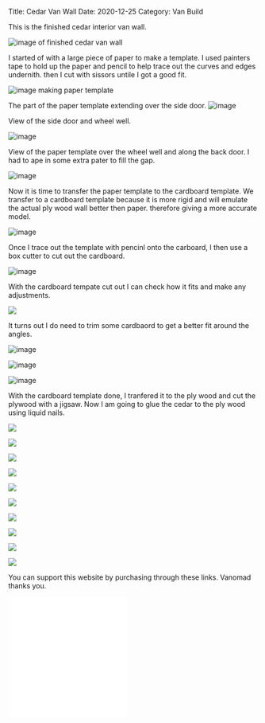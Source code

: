 Title: Cedar Van Wall 
Date: 2020-12-25 
Category: Van Build 

This is the finished cedar interior van wall.

![image of finished cedar van wall](https://api.pcloud.com/getpubthumb?code=XZUAymXZHAMlhfHLWOmR98SbpUt1wjkGv3pka&linkpassword=undefined&size=400x400&crop=0&type=autok)

I started of with a large piece of paper to make a template.  I used painters tape to hold up the paper and pencil to help trace out the curves and edges undernith. then I cut with sissors untile I got a good fit.

![image making paper template](https://api.pcloud.com/getpubthumb?code=XZAAymXZRAXMdcfIsEkTMuX2hhhbejE6jQLy&linkpassword=undefined&size=400x400&crop=0&type=autok)

The part of the paper template extending over the side door.
![image](https://api.pcloud.com/getpubthumb?code=XZaAymXZry94YIAlEqJ5WFyrqsr8EmWT9f97&linkpassword=undefined&size=400x400&crop=0&type=autok)

View of the side door and wheel well.

![image](https://api.pcloud.com/getpubthumb?code=XZ3AymXZoKFt9SuhrO0bcsWjeUAbehVslQQ7&linkpassword=undefined&size=400x400&crop=0&type=autok)

View of the paper template over the wheel well and along the back door.  I had to ape in some extra pater to fill the gap.

![image](https://api.pcloud.com/getpubthumb?code=XZGAymXZADEa9dLlVSpH5mmvy5SLkbNCEtpV&linkpassword=undefined&size=400x400&crop=0&type=autok)

Now it is time to transfer the paper template to the cardboard template. We transfer to a cardboard template because it is more rigid and will emulate the actual ply wood wall better then paper.  therefore giving a more accurate model.

![image](https://api.pcloud.com/getpubthumb?code=XZvAymXZN9RbBLJqnmjxg59EaRo6kL5RVqx7&linkpassword=undefined&size=400x400&crop=0&type=autok)

Once I trace out the template with pencinl onto the carboard, I then use a box cutter to cut out the cardboard.

![image](https://api.pcloud.com/getpubthumb?code=XZiAymXZHnBA6WBUnwutqkLBdx1UEmVKj7CX&linkpassword=undefined&size=400x400&crop=0&type=autok)

With the cardboard tempate cut out I can check how it fits and make any adjustments.

![](https://api.pcloud.com/getpubthumb?code=XZoAymXZ7awzaYVND7F4NnUxoERT4mlJUxLy&linkpassword=undefined&size=400x400&crop=0&type=autok)

It turns out I do need to trim some cardbaord to get a better fit around the angles.

![image](https://api.pcloud.com/getpubthumb?code=XZ0NymXZKYtvD1V4wcYUOlQ4f2pmlVczenFk&linkpassword=undefined&size=400x400&crop=0&type=autok)


![image](https://api.pcloud.com/getpubthumb?code=XZpNymXZmKOVUjcWO1FtR4MQKfiyNzxlyrWy&linkpassword=undefined&size=400x400&crop=0&type=autok)


![image](https://api.pcloud.com/getpubthumb?code=XZzNymXZ6amooeaxEMk1y88PzxOkKjV9bkHX&linkpassword=undefined&size=400x400&crop=0&type=autok)


With the cardboard template done, I tranfered it to the ply wood and cut the plywood with a jigsaw.  Now I am going to glue the cedar to the ply wood using liquid nails.

![](https://api.pcloud.com/getpubthumb?code=XZ4NymXZgRS1O4H0ShBAFmTDA6YvRyyNQpby&linkpassword=undefined&size=400x400&crop=0&type=autok)


![](https://api.pcloud.com/getpubthumb?code=XZhNymXZ6Pq72OveD5YNgJTacuMzlu3C0JHX&linkpassword=undefined&size=400x400&crop=0&type=autok)


![](https://api.pcloud.com/getpubthumb?code=XZSNymXZ0UPOgGFJcfV8wcXoKwRW7fLF1lC7&linkpassword=undefined&size=400x400&crop=0&type=autok)


![](https://api.pcloud.com/getpubthumb?code=XZfNymXZ3ArrTpSbwrLBaQUyeUHvfRSibjay&linkpassword=undefined&size=400x400&crop=0&type=autok)


![](https://api.pcloud.com/getpubthumb?code=XZBNymXZ0u6llYCBqmkumaqz2wdBvJ0bJW1X&linkpassword=undefined&size=400x400&crop=0&type=autok)


![](https://api.pcloud.com/getpubthumb?code=XZDNymXZcgxmYcVNP7FB9rb1gjJ4puvCGFx7&linkpassword=undefined&size=400x400&crop=0&type=autok)


![](https://api.pcloud.com/getpubthumb?code=XZTNymXZcKo0UuBVAhSnxHBmeVgWrkM2JanV&linkpassword=undefined&size=400x400&crop=0&type=autok)


![](https://api.pcloud.com/getpubthumb?code=XZwNymXZBglO6So4qhS84tgHgKaOpHlnXx47&linkpassword=undefined&size=400x400&crop=0&type=autok)


![](https://api.pcloud.com/getpubthumb?code=XZKNymXZWvUP6RK0Oz0nmwzI2LEerLRx5627&linkpassword=undefined&size=400x400&crop=0&type=autok)


![](https://api.pcloud.com/getpubthumb?code=XZdNymXZYX9SJtcsFoyQnob230wmbXC75qfk&linkpassword=undefined&size=400x400&crop=0&type=autok)




You can support this website by purchasing through these links.  Vanomad thanks you.

<iframe style="width:120px;height:240px;" marginwidth="0" marginheight="0" scrolling="no" frameborder="0" src="//ws-na.amazon-adsystem.com/widgets/q?ServiceVersion=20070822&OneJS=1&Operation=GetAdHtml&MarketPlace=US&source=ac&ref=qf_sp_asin_til&ad_type=product_link&tracking_id=johnclcom-20&marketplace=amazon&amp;region=US&placement=B0772PD96K&asins=B0772PD96K&linkId=3f2a7cdecfa7c3e6eff33bdf425f955a&show_border=true&link_opens_in_new_window=true&price_color=333333&title_color=0066c0&bg_color=ffffff">
    </iframe><iframe style="width:120px;height:240px;" marginwidth="0" marginheight="0" scrolling="no" frameborder="0" src="//ws-na.amazon-adsystem.com/widgets/q?ServiceVersion=20070822&OneJS=1&Operation=GetAdHtml&MarketPlace=US&source=ac&ref=qf_sp_asin_til&ad_type=product_link&tracking_id=johnclcom-20&marketplace=amazon&amp;region=US&placement=B01LY02BOA&asins=B01LY02BOA&linkId=f1661eb465fb43d17e1c1bb6f730d40b&show_border=true&link_opens_in_new_window=true&price_color=333333&title_color=0066c0&bg_color=ffffff">
    </iframe>
